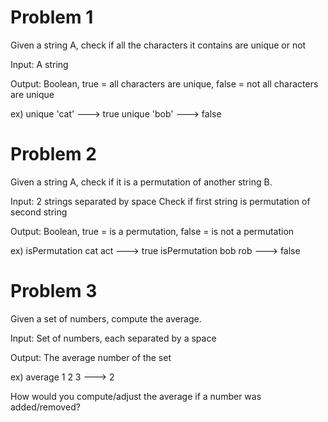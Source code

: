 # Problem 1
Given a string A, check if all the characters it contains are unique or not

Input: A string

Output: Boolean, true = all characters are unique, false = not all characters are unique

ex)
unique 'cat' ---> true
unique 'bob' ---> false

# Problem 2
Given a string A, check if it is a permutation of another string B.

Input: 2 strings separated by space
Check if first string is permutation of second string

Output: Boolean, true = is a permutation, false = is not a permutation

ex) 
isPermutation cat act ---> true
isPermutation bob rob ---> false

# Problem 3
Given a set of numbers, compute the average.

Input: Set of numbers, each separated by a space

Output: The average number of the set

ex)
average 1 2 3 ---> 2

How would you compute/adjust the average if a number was added/removed?